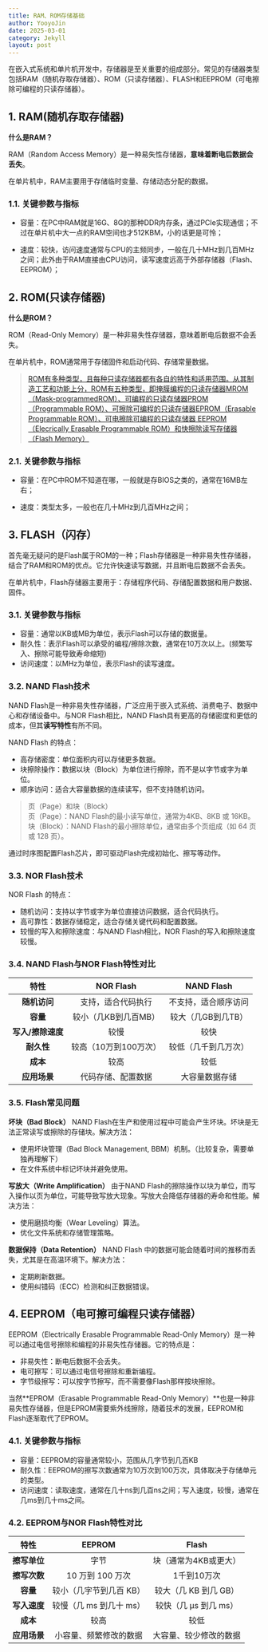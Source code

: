 ```yaml
---
title: RAM、ROM存储基础
author: YooyoJin
date: 2025-03-01
category: Jekyll
layout: post
---
```


在嵌入式系统和单片机开发中，存储器是至关重要的组成部分。常见的存储器类型包括RAM（随机存取存储器）、ROM（只读存储器）、FLASH和EEPROM（可电擦除可编程的只读存储器）。

## 1. RAM(随机存取存储器)

**什么是RAM？**

RAM（Random Access Memory）是一种易失性存储器，**意味着断电后数据会丢失**。

在单片机中，RAM主要用于存储临时变量、存储动态分配的数据。

### 1.1. 关键参数与指标

- 容量：在PC中RAM就是16G、8G的那种DDR内存条，通过PCIe实现通信；不过在单片机中大一点的RAM空间也才512KBM，小的话更是可怜；

- 速度：较快，访问速度通常与CPU的主频同步，一般在几十MHz到几百MHz之间；此外由于RAM直接由CPU访问，读写速度远高于外部存储器（Flash、EEPROM）；


## 2. ROM(只读存储器)

**什么是ROM？**

ROM（Read-Only Memory）是一种非易失性存储器，意味着断电后数据不会丢失。

在单片机中，ROM通常用于存储固件和启动代码、存储常量数据。

> [ROM有多种类型，且每种只读存储器都有各自的特性和适用范围。从其制造工艺和功能上分，ROM有五种类型，即掩膜编程的只读存储器MROM（Mask-programmedROM）、可编程的只读存储器PROM（Programmable ROM）、可擦除可编程的只读存储器EPROM（Erasable Programmable ROM）、可电擦除可编程的只读存储器 EEPROM（Elecrically Erasable Programmable ROM）和快擦除读写存储器（Flash Memory）](https://blog.csdn.net/weixin_44643510/article/details/111682297)



### 2.1. 关键参数与指标

- 容量：在PC中ROM不知道在哪，一般就是存BIOS之类的，通常在16MB左右；

- 速度：类型太多，一般也在几十MHz到几百MHz之间；

## 3. FLASH（闪存）

首先毫无疑问的是Flash属于ROM的一种；Flash存储器是一种非易失性存储器，结合了RAM和ROM的优点。它允许快速读写数据，并且断电后数据不会丢失。

在单片机中，Flash存储器主要用于：存储程序代码、存储配置数据和用户数据、固件。

### 3.1. 关键参数与指标

- 容量：通常以KB或MB为单位，表示Flash可以存储的数据量。
- 耐久性：表示Flash可以承受的编程/擦除次数，通常在10万次以上。(频繁写入、擦除可能导致寿命缩短)
- 访问速度：以MHz为单位，表示Flash的读写速度。

### 3.2. NAND Flash技术

NAND Flash是一种非易失性存储器，广泛应用于嵌入式系统、消费电子、数据中心和存储设备中。与NOR Flash相比，NAND Flash具有更高的存储密度和更低的成本，但其**读写特性**有所不同。

NAND Flash 的特点：
- 高存储密度：单位面积内可以存储更多数据。
- 块擦除操作：数据以块（Block）为单位进行擦除，而不是以字节或字为单位。
- 顺序访问：适合大容量数据的连续读写，但不支持随机访问。

> 页（Page）和块（Block）   
> 页（Page）：NAND Flash的最小读写单位，通常为4KB、8KB 或 16KB。  
> 块（Block）：NAND Flash的最小擦除单位，通常由多个页组成（如 64 页或 128 页）。

通过时序图配置Flash芯片，即可驱动Flash完成初始化、擦写等动作。

### 3.3. NOR Flash技术

NOR Flash 的特点：
- 随机访问：支持以字节或字为单位直接访问数据，适合代码执行。
- 高可靠性：数据存储稳定，适合存储关键代码和配置数据。
- 较慢的写入和擦除速度：与NAND Flash相比，NOR Flash的写入和擦除速度较慢。

### 3.4. NAND Flash与NOR Flash特性对比

特性|NOR Flash|NAND Flash
:-: | :-: |  :-: |
**随机访问**|支持，适合代码执行|不支持，适合顺序访问
**容量**|较小（几KB到几百MB）|较大（几GB到几TB）
**写入/擦除速度**|较慢|较快
**耐久性**|较高（10万到100万次）|较低（几千到几万次）
**成本**|较高|较低
**应用场景**|代码存储、配置数据|大容量数据存储

### 3.5. Flash常见问题

**坏块（Bad Block）**
NAND Flash在生产和使用过程中可能会产生坏块。坏块是无法正常读写或擦除的存储块。解决方法：
- 使用坏块管理（Bad Block Management, BBM）机制。（比较复杂，需要单独再理解下）
- 在文件系统中标记坏块并避免使用。

**写放大（Write Amplification）**
由于NAND Flash的擦除操作以块为单位，而写入操作以页为单位，可能导致写放大现象。写放大会降低存储器的寿命和性能。解决方法：
- 使用磨损均衡（Wear Leveling）算法。
- 优化文件系统和存储管理策略。

**数据保持（Data Retention）**
NAND Flash 中的数据可能会随着时间的推移而丢失，尤其是在高温环境下。解决方法：
- 定期刷新数据。
- 使用纠错码（ECC）检测和纠正数据错误。

## 4. EEPROM（电可擦可编程只读存储器）

EEPROM（Electrically Erasable Programmable Read-Only Memory）是一种可以通过电信号擦除和编程的非易失性存储器。它的特点是：
- 非易失性：断电后数据不会丢失。
- 电可擦写：可以通过电信号擦除和重新编程。
- 字节级擦写：可以按字节擦写，而不需要像Flash那样按块擦除。

当然**EPROM（Erasable Programmable Read-Only Memory）**也是一种非易失性存储器，但是EPROM需要紫外线擦除，随着技术的发展，EEPROM和Flash逐渐取代了EPROM。

### 4.1. 关键参数与指标

- 容量：EEPROM的容量通常较小，范围从几字节到几百KB
- 耐久性：EEPROM的擦写次数通常为10万次到100万次，具体取决于存储单元的类型。
- 访问速度：读取速度，通常在几十ns到几百ns之间；写入速度，较慢，通常在几ms到几十ms之间。

### 4.2. EEPROM与NOR Flash特性对比

特性|EEPROM|Flash
:-: | :-: |  :-: |
**擦写单位**|字节|块（通常为4KB或更大）
**擦写次数**|10 万到 100 万次|1千到10万次
**容量**|较小（几字节到几百 KB）|较大（几 KB 到几 GB）
**写入速度**|较慢（几 ms 到几十 ms）|较快（几 µs 到几 ms）
**成本**|较高|较低
**应用场景**|小容量、频繁修改的数据|大容量、较少修改的数据

